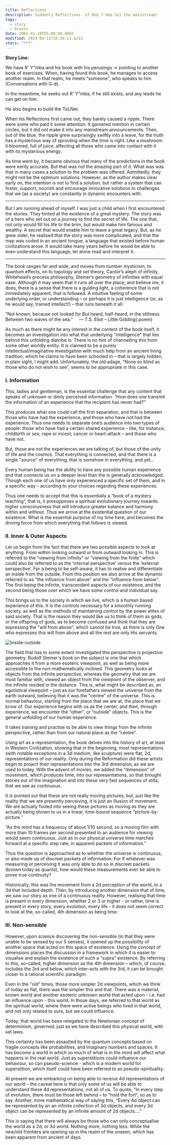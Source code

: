 ```yaml
---
title: Reflections
description: Suddenly Reflections  of Reb Y'mba hit the mainstream!
tags:
  - story
  - brains
date: 2001-01-18T05:00:00.000Z
modified: 2023-04-11T16:26:11.821Z
stars: "***"
---
```

<div class="is-hidden">

**Story Line:**

We have R' Y"mba and his book with his perusings
-> pointing to another book of exercises.
When, having found this book, he manages to access another realm. In that realm, he meets "someone", who speaks to him (Conversations with G-d).

In the meantime, he seeks out R' Y"mba, if he still exists, and any leads he can get on him.

He also begins to build the ToLNet.

When his Reflections first came out, they barely caused a ripple. There were some who paid it some attention. It garnered mention in certain circles, but it did not make it into any mainstream announcements. Then, out of the blue, the ripple grew surprisingly swiftly into a wave, for the truth has a mysterious way of sprouting when the time is right. Like a mushroom it bloomed, full of juice, affecting all those who came into contact with it with its mysterious energy.

As time went by, it became obvious that many of the predictions in the book were eerily accurate. But that was not the amazing part of it. What was was that in many cases a solution to the problem was offered. Admittedly, they might not be the optimum solutions. However, as the author makes clear early on, the intention is not to find a solution, but rather a system that can foster, support, nourish and encourage innovative solutions to challenges that we (as a society) are constantly in dynamic encounters with.

---
</div>

But I am running ahead of myself. I was just a child when I first encountered the stories. They hinted at the existence of a great mystery. The story was of a hero who set out on a journey to find the secret of life. The one that, not only would fill his life to the brim, but would make him famous and wealthy. A secret that would enable him to leave a great legacy. But, as he grew older, he realised that the story was more complicated, and that the map was coded in an ancient tongue, a language that existed before human civilizations arose. It would take many years before he would be able to even understand this language, let alone read and interpret it.

---

The book ranges far and wide, and moves from number mysticism, to quantum effects, on to topology and set theory, Cantor’s aleph of infinity, Whitehead’s process philosophy, Steiner’s geometry of infinities with equal ease. Although it may seem that it runs all over the place, and believe me, it does, there is a sense that there is a guiding light, a coherence that is not immediately apparent, that is followed. A intuitive feeling of some underlying order, or understanding &ndash; or perhaps it is just intelligence (or, as he would say, trained intellect!) &ndash; that runs beneath it all:

“Not known, because not looked for
But heard, half-heard, in the stillness
Between two waves of the sea.”
&nbsp; &nbsp; &mdash; T.S. Eliot – Little Gidding{.poem}

As much as there might be any interest in the content of the book itself, it becomes an investigation into what that underlying “intelligence” that lies behind this unfolding diatribe is. There is no hint of channelling this from some other worldly entity. It is claimed to be a purely intellectual/imaginative investigation with much help from an ancient living tradition, which he claims to have been schooled in – that is largely hidden, in plain sight, I might add. Unfortunately, the old adage, “None so blind as those who do not wish to see”, seems to be appropriate in this case.

### I. Information

This, ladies and gentleman, is the essential challenge that any content that speaks of unknown or dimly perceived information. “How does one transmit the information of an experience that the recipient has never had?”

This produces what one could call the first separation, and that is between those who have had the experience, and those who have not had the experience. Thus one needs to separate one’s audience into two types of people: those who have had a certain shared experience – like, for instance, childbirth or sex; rape or incest; cancer or heart-attack – and those who have not.

But, those are not the experiences we are talking of, but those of the unity of life and the cosmos. That everything is connected, and that there is a single "source" of everything, that is somehow in everything, and yet...

Every human being has the ability to have any possible human experience and that connects us on a deeper level than the is generally acknowledged. Though each one of us have only experienced a specific set of them, and in a specific way –
according to your choices regarding these experiences.

Thus one needs to accept that this is essentially a “book of a mystery teaching”, that is, it presupposes a spiritual evolutionary journey towards higher consciousness that will introduce greater balance and harmony within and without. Thus we arrive at the existential question of our existence. What is the essential purpose of my time here, and becomes the driving force from which everything that follows is viewed.

### II. Inner & Outer Aspects

Let us begin from the fact that there are two possible aspects to look at anything. From within looking outward or from outward looking in. This is referred to the “viewing from infinity” or “viewing from the finite” which could also be referred to as the ‘internal perspective’ versus the ‘external perspective’. Fpr a being to be self-aware, it has to realise and differentiate an inside from the outside. From this position we also arrive at the dynamic referred to as "the influence from above" and the "influence from below". The first being the infinite, transcendent aspects of our existence, and the second being those over which we have some control and individual say.

This brings us to the society in which we live, which is a human based experience of this. It is the controls necessary for a smoothly running society, as well as the methods of maintaining control by the power elites of said society. That is the reason they would like us to think of them as gods, or the offspring of gods, as to become confused and think that they are expressing the "will from above", which cannot be true, as there is only One who expresses this will from above and all the rest are only His servants.

![Inside-outside](/posts/img/qkab/inside-outside.png)

The field that has to some extent investigated this perspective is projective geometry. Rudolf Steiner's book on the subject is one that which approaches it from a more esoteric viewpoint, as well as being more accessible to the non-mathematically inclined. This geometry looks at objects from the infinite perspective, whereas the geometry that we are most familiar with, viewed an object from the viewpoint of the observer, and the infinite resided in the distance. This is, what might be described as, an egotistical viewpoint &ndash; just as our forefathers viewed the universe from the earth outward, believing that it was the "centre" of the universe. This is normal behaviour, starting from the place that we are at, the place that we know of. Our experience begins with us as the center, and then, through experience, we encounter the “other”, or “outside” objects. This is the general unfolding of our human experience.

It takes training and practise to be able to view things from the infinite perspective, rather than from our natural place as the “centre”.

Using art as a representation, the book delves into the history of art, at least in Western Civilization, showing that in the beginning, most representations (with notable exceptions in a 3d medium, like sculpture) were flat, 2d, representations of our reality. Only during the Reformation did these artists begin to project their representations into the 3rd dimension, as we are used to today. With the advent of movies, we added the “dimension” of movement, which produces time, into our representations, so that brought stories out of the imagination and into these very fast sequences of stills, that we see as continuous.

It is pointed out that these are not really moving pictures, but, just like the reality that we are presently perceiving, it is just an illusion of movement. We are actually fooled into seeing these pictures as moving as they are actually being shown to us in a linear, time-bound sequence “picture-by-picture.”

“As the mind has a frequency of about 1/10 second, so a moving film with more than 10 frames per second presented to an audience for viewing would seem continuous. Just as in our physical universe time marches forward at a specific step rate, in apparent packets of information.”

Thus the question is approached as to whether the universe is continuous, or also made up of discreet packets of information. For if whatever was measuring or perceiving it was only able to do so in discreet packets (known today as quanta), how would these measurements ever be able to prove true continuity?

Historically, this was the movement from a 2d perception of the world, to a 3d that included depth. Then, by introducing another dimension that of time, we saw our story as one of a continuous reality. However, realising that time is present in every dimension, whether 2 or 3 or higher - or rather, time is present in every story, every evolution, every life - it does not seem correct to look at the, so-called, 4th dimension as being time.

### III. Non-sensible

However, upon science discovering the non-sensible (in that they were unable to be sensed by our 5 senses), it opened up the possibility of another space that acted on this space of existence. Using the concept of dimensions places the discussion in a framework in which it is easier to visualise and explain the existence of such a "supra" existence. By referring to this, so-called, higher dimension as the 4th dimension &ndash; which, of course, includes the 3rd and below, which inter-acts with the 3rd, it can be brought closer to a rational scientific paradigm.

Even in the "old" times, those more simpler 2d viewpoints, which we think of today as flat, there was the simpler this and that. There was a material, known world and another esoteric unknown world that acted upon - i.e. had an influence upon - this world. In those days, we referred to that world as the spiritual world, where there were active beings who lived in that world, and not only related to ours, but we could influence.

Today, that world has been relegated to the Newtonian concept of determinism, governed, just as we have described this physical world, with set laws.

This certainty has been assaulted by the quantum concepts based on fragile concepts like probabilities, and imaginary numbers and spaces. It has become a world in which so much of what is in the mind will affect what happens in the real world. Just as superstitions could influence our behaviour, so can pseudo-science - which is a modern world for superstition, which itself could have been referred to as pseudo-spirituality.

At present we are embarking on being able to receive 4d representations of our world – the caveat here is that only some of us will be able to understand these 4d representations, not all of us. To quote, “In every step of evolution, there must be those left behind – to “hold the fort”, so as to say. Another, more mathematical way of saying this, “Every 4d object can be represented by an an infinite collection of 3d objects, and every 3d object can be represented by an infinite amount of 2d objects....”

This is saying that there will always be those who can only conceptualise the world as a 2d, or 3d world. Nothing more, nothing less. While the new/old frontiers are opening up in the realm of the unseen, which has been apparent from ancient of days.
